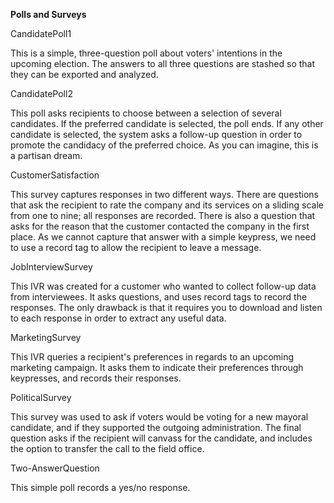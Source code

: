 <strong>Polls and Surveys</strong>

CandidatePoll1

This is a simple, three-question poll about voters' intentions in the upcoming election. The answers to all three questions are stashed so that they can be exported and analyzed.

CandidatePoll2

This poll asks recipients to choose between a selection of several candidates. If the preferred candidate is selected, the poll ends. If any other candidate is selected, the system asks a follow-up question in order to promote the candidacy of the preferred choice. As you can imagine, this is a partisan dream.

CustomerSatisfaction

This survey captures responses in two different ways. There are questions that ask the recipient to rate the company and its services on a sliding scale from one to nine; all responses are recorded. There is also a question that asks for the reason that the customer contacted the company in the first place. As we cannot capture that answer with a simple keypress, we need to use a record tag to allow the recipient to leave a message. 

JobInterviewSurvey

This IVR was created for a customer who wanted to collect follow-up data from interviewees. It asks questions, and uses record tags to record the responses. The only drawback is that it requires you to download and listen to each response in order to extract any useful data.

MarketingSurvey

This IVR queries a recipient's preferences in regards to an upcoming marketing campaign. It asks them to indicate their preferences through keypresses, and records their responses.

PoliticalSurvey

This survey was used to ask if voters would be voting for a new mayoral candidate, and if they supported the outgoing administration. The final question asks if the recipient will canvass for the candidate, and includes the option to transfer the call to the field office.

Two-AnswerQuestion

This simple poll records a yes/no response.

